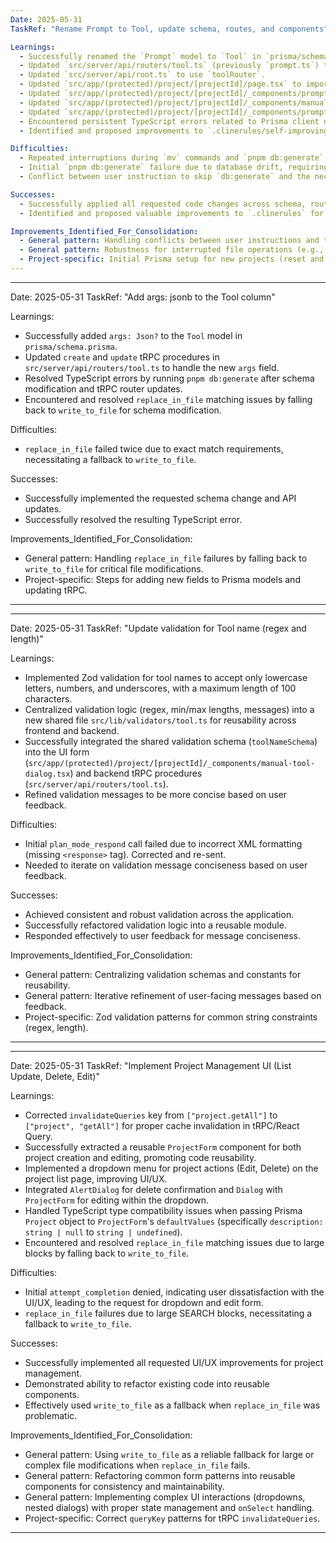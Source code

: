 ```yaml
---
Date: 2025-05-31
TaskRef: "Rename Prompt to Tool, update schema, routes, and components"

Learnings:
  - Successfully renamed the `Prompt` model to `Tool` in `prisma/schema.prisma`, removed `tool_name`, and added `@unique` to `name`.
  - Updated `src/server/api/routers/tool.ts` (previously `prompt.ts`) to reflect the `Tool` model and remove `tool_name` references.
  - Updated `src/server/api/root.ts` to use `toolRouter`.
  - Updated `src/app/(protected)/project/[projectId]/page.tsx` to import and use the `Tool` component.
  - Updated `src/app/(protected)/project/[projectId]/_components/prompt.tsx` (now acting as `Tool` component) to reflect the `Tool` model, remove `tool_name` references, and update text.
  - Updated `src/app/(protected)/project/[projectId]/_components/manual-prompt-dialog.tsx` to reflect the `Tool` model, remove `tool_name` references, and update text.
  - Updated `src/app/(protected)/project/[projectId]/_components/prompt-card.tsx` to reflect the `Tool` model and update text.
  - Encountered persistent TypeScript errors related to Prisma client not recognizing the `Tool` model, which were skipped as per user instruction. This highlights a potential conflict between user instructions and technical dependencies.
  - Identified and proposed improvements to `.clinerules/self-improving-cline.md` and `.clinerules/1-coding.2md` to address command interruption handling, database operation clarity, and prioritizing user instructions vs. technical requirements.

Difficulties:
  - Repeated interruptions during `mv` commands and `pnpm db:generate`.
  - Initial `pnpm db:generate` failure due to database drift, requiring `prisma migrate reset`.
  - Conflict between user instruction to skip `db:generate` and the necessity of running it to resolve TypeScript errors.

Successes:
  - Successfully applied all requested code changes across schema, router, and components.
  - Identified and proposed valuable improvements to `.clinerules` for future interactions.

Improvements_Identified_For_Consolidation:
  - General pattern: Handling conflicts between user instructions and technical necessities.
  - General pattern: Robustness for interrupted file operations (e.g., `mv`).
  - Project-specific: Initial Prisma setup for new projects (reset and generate).
---
```


---

Date: 2025-05-31
TaskRef: "Add args: jsonb to the Tool column"

Learnings:

- Successfully added `args: Json?` to the `Tool` model in `prisma/schema.prisma`.
- Updated `create` and `update` tRPC procedures in `src/server/api/routers/tool.ts` to handle the new `args` field.
- Resolved TypeScript errors by running `pnpm db:generate` after schema modification and tRPC router updates.
- Encountered and resolved `replace_in_file` matching issues by falling back to `write_to_file` for schema modification.

Difficulties:

- `replace_in_file` failed twice due to exact match requirements, necessitating a fallback to `write_to_file`.

Successes:

- Successfully implemented the requested schema change and API updates.
- Successfully resolved the resulting TypeScript error.

Improvements_Identified_For_Consolidation:

- General pattern: Handling `replace_in_file` failures by falling back to `write_to_file` for critical file modifications.
- Project-specific: Steps for adding new fields to Prisma models and updating tRPC.

---

---

Date: 2025-05-31
TaskRef: "Update validation for Tool name (regex and length)"

Learnings:

- Implemented Zod validation for tool names to accept only lowercase letters, numbers, and underscores, with a maximum length of 100 characters.
- Centralized validation logic (regex, min/max lengths, messages) into a new shared file `src/lib/validators/tool.ts` for reusability across frontend and backend.
- Successfully integrated the shared validation schema (`toolNameSchema`) into the UI form (`src/app/(protected)/project/[projectId]/_components/manual-tool-dialog.tsx`) and backend tRPC procedures (`src/server/api/routers/tool.ts`).
- Refined validation messages to be more concise based on user feedback.

Difficulties:

- Initial `plan_mode_respond` call failed due to incorrect XML formatting (missing `<response>` tag). Corrected and re-sent.
- Needed to iterate on validation message conciseness based on user feedback.

Successes:

- Achieved consistent and robust validation across the application.
- Successfully refactored validation logic into a reusable module.
- Responded effectively to user feedback for message conciseness.

Improvements_Identified_For_Consolidation:

- General pattern: Centralizing validation schemas and constants for reusability.
- General pattern: Iterative refinement of user-facing messages based on feedback.
- Project-specific: Zod validation patterns for common string constraints (regex, length).

---

---

Date: 2025-05-31
TaskRef: "Implement Project Management UI (List Update, Delete, Edit)"

Learnings:

- Corrected `invalidateQueries` key from `["project.getAll"]` to `["project", "getAll"]` for proper cache invalidation in tRPC/React Query.
- Successfully extracted a reusable `ProjectForm` component for both project creation and editing, promoting code reusability.
- Implemented a dropdown menu for project actions (Edit, Delete) on the project list page, improving UI/UX.
- Integrated `AlertDialog` for delete confirmation and `Dialog` with `ProjectForm` for editing within the dropdown.
- Handled TypeScript type compatibility issues when passing Prisma `Project` object to `ProjectForm`'s `defaultValues` (specifically `description: string | null` to `string | undefined`).
- Encountered and resolved `replace_in_file` matching issues due to large blocks by falling back to `write_to_file`.

Difficulties:

- Initial `attempt_completion` denied, indicating user dissatisfaction with the UI/UX, leading to the request for dropdown and edit form.
- `replace_in_file` failures due to large SEARCH blocks, necessitating a fallback to `write_to_file`.

Successes:

- Successfully implemented all requested UI/UX improvements for project management.
- Demonstrated ability to refactor existing code into reusable components.
- Effectively used `write_to_file` as a fallback when `replace_in_file` was problematic.

Improvements_Identified_For_Consolidation:

- General pattern: Using `write_to_file` as a reliable fallback for large or complex file modifications when `replace_in_file` fails.
- General pattern: Refactoring common form patterns into reusable components for consistency and maintainability.
- General pattern: Implementing complex UI interactions (dropdowns, nested dialogs) with proper state management and `onSelect` handling.
- Project-specific: Correct `queryKey` patterns for tRPC `invalidateQueries`.

---
